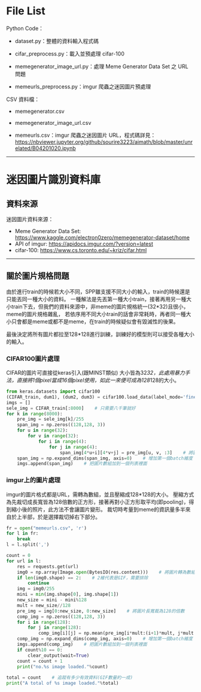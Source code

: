 # File List

Python Code：

- dataset.py：整體的資料輸入程式碼
- cifar_preprocess.py：載入並預處理 cifar-100

- memegenerator_image_url.py：處理 Meme Generator Data Set 之 URL 問題

- memeurls_preprocess.py：imgur 爬蟲之迷因圖片預處理

CSV 資料檔：

- memegenerator.csv

- memegenerator_image_url.csv

- memeurls.csv：imgur 爬蟲之迷因圖片 URL，程式碼詳見：https://nbviewer.jupyter.org/github/sourire3223/aimath/blob/master/unrelated/B04201020.ipynb



---

# 迷因圖片識別資料庫

## 資料來源

迷因圖片資料來源：

- Meme Generator Data Set: https://www.kaggle.com/electron0zero/memegenerator-dataset/home
- API of imgur: https://apidocs.imgur.com/?version=latest
- cifar-100: https://www.cs.toronto.edu/~kriz/cifar.html

---

## 關於圖片規格問題

由於進行train的時候若大小不同，SPP雖支援不同大小的輸入，train的時候還是只能丟同一種大小的資料。
一種解法是先丟第一種大小train，接著再用另一種大小train下去，但我們的資料來源中，非meme的圖片規格統一(32*32)且很小，meme的圖片規格雜亂，
若依序用不同大小train的話會非常耗時，再者同一種大小只會都是meme或都不是meme，在train的時候疑似會有毀滅性的後果。

最後決定將所有圖片都拉至128*128進行訓練，訓練好的模型則可以接受各種大小的輸入。


### CIFAR100圖片處理

CIFAR的圖片可直接從keras引入(跟MINST類似)
大小皆為32*32，此處用暴力手法，直接將1個pixel當成16個pixel使用，如此一來便可成為128*128的大小。

```python
from keras.datasets import cifar100
(CIFAR_train, dum1), (dum2, dum3) = cifar100.load_data(label_mode='fine')    # 引入CIFAR，實際上只需要圖片的部分
imgs = []
sele_img = CIFAR_train[:8000]    # 只需要八千筆就好
for k in range(8000):
    pre_img = sele_img[k]/255
    span_img = np.zeros((128,128, 3))
    for u in range(32):
        for v in range(32):
            for i in range(4):
                for j in range(4):
                    span_img[4*u+i][4*v+j] = pre_img[u, v, :3]    # 將圖片放大成128*128
    span_img = np.expand_dims(span_img, axis=0)    # 增加第一個batch維度
    imgs.append(span_img)    # 把圖片數組加到一個列表裡面   
```


### imgur上的圖片處理

imgur的圖片格式都是URL，需轉為數組，並且壓縮成128*128的大小。
壓縮方式為先裁切成長寬皆為128倍數的正方形，接著再對小正方形取平均(即pooling)，得到縮小後的照片，此方法不會讓圖片變形。
裁切時考量到meme的資訊量多半來自於上半部，於是選擇裁切掉右下部分。

```python
fr = open("memeurls.csv", 'r')
for l in fr:
    break
l = l.split(',')

count = 0
for url in l:
    res = requests.get(url)
    img0 = np.array(Image.open(BytesIO(res.content)))    # 將圖片轉為數組
    if len(img0.shape) == 2:    # 2維代表是GIF，需要排除
        continue
    img = img0/255 
    mini = min(img.shape[0], img.shape[1])
    new_size = mini - mini%128
    mult = new_size//128
    pre_img = img[0:new_size, 0:new_size]    # 將圖片長寬裁為128的倍數
    comp_img = np.zeros((128,128, 3))
    for i in range(128):
        for j in range(128):
            comp_img[i][j] = np.mean(pre_img[i*mult:(i+1)*mult, j*mult:(j+1)*mult, :3], axis=(0,1))    # 將圖片壓縮成128*128
    comp_img = np.expand_dims(comp_img, axis=0)    # 增加第一個batch維度
    imgs.append(comp_img)    # 把圖片數組加到一個列表裡面
    if count%10 == 0:
        clear_output(wait=True)
    count = count + 1
    print("no.%s image loaded."%count)
    
total = count    # 追蹤有多少有效資料(GIF數量約一成)
print("A total of %s image loaded."%total)
```
